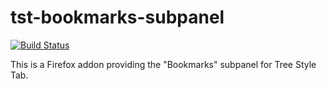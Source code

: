 # tst-bookmarks-subpanel

[![Build Status](https://travis-ci.org/piroor/tst-bookmarks-subpanel.svg?branch=master)](https://travis-ci.org/piroor/tst-bookmarks-subpanel)

This is a Firefox addon providing the "Bookmarks" subpanel for Tree Style Tab.
